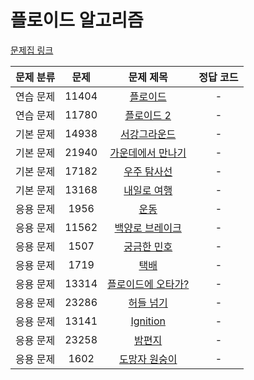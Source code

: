 # 플로이드 알고리즘



[문제집 링크](https://www.acmicpc.net/workbook/view/10318)

| 문제 분류 | 문제    | 문제 제목                                               | 정답 코드 |
|:-----:|:-----:|:---------------------------------------------------:|:-----:|
| 연습 문제 | 11404 | [플로이드](https://www.acmicpc.net/problem/11404)       | -     |
| 연습 문제 | 11780 | [플로이드 2](https://www.acmicpc.net/problem/11780)     | -     |
| 기본 문제 | 14938 | [서강그라운드](https://www.acmicpc.net/problem/14938)     | -     |
| 기본 문제 | 21940 | [가운데에서 만나기](https://www.acmicpc.net/problem/21940)  | -     |
| 기본 문제 | 17182 | [우주 탐사선](https://www.acmicpc.net/problem/17182)     | -     |
| 기본 문제 | 13168 | [내일로 여행](https://www.acmicpc.net/problem/13168)     | -     |
| 응용 문제 | 1956  | [운동](https://www.acmicpc.net/problem/1956)          | -     |
| 응용 문제 | 11562 | [백양로 브레이크](https://www.acmicpc.net/problem/11562)   | -     |
| 응용 문제 | 1507  | [궁금한 민호](https://www.acmicpc.net/problem/1507)      | -     |
| 응용 문제 | 1719  | [택배](https://www.acmicpc.net/problem/1719)          | -     |
| 응용 문제 | 13314 | [플로이드에 오타가?](https://www.acmicpc.net/problem/13314) | -     |
| 응용 문제 | 23286 | [허들 넘기](https://www.acmicpc.net/problem/23286)      | -     |
| 응용 문제 | 13141 | [Ignition](https://www.acmicpc.net/problem/13141)   | -     |
| 응용 문제 | 23258 | [밤편지](https://www.acmicpc.net/problem/23258)        | -     |
| 응용 문제 | 1602  | [도망자 원숭이](https://www.acmicpc.net/problem/1602)     | -     |
